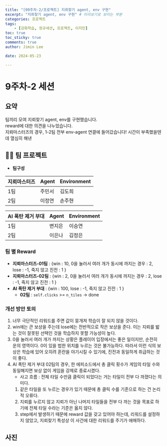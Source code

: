 ```yaml
---
title: "[09주차-2/프로젝트] 지뢰찾기 agent, env 구현"  
excerpt: "지뢰찾기 agent, env 구현" # 미리보기로 보이는 부분  
categories: 프로젝트  
tags: 
    - [강화학습, 정규세션, 프로젝트, 이지민]  
toc: true  
toc_sticky: true  
comments: true  
author: Jimin Lee  

date: 2024-05-23

---
```


# 9주차-2 세션

## 요약 
팀끼리 모여 지뢰찾기 agent, env를 구현했습니다.  
reward에 대한 의견을 나누었습니다.  
지뢰마스터즈의 경우, 1-2팀 전부 env-agent 연결에 들어갔습니다! 시간이 부족했을텐데 열심히 해낸 

## 👩‍💻 팀 프로젝트 
- **팀구성**   

| 지뢰마스터즈 | Agent | Environment |
| --- |-----|-------------|
| 1팀 | 주민서 | 김도희         |
| 2팀 | 이정연 | 손주현         |

| AI 폭탄 제거 부대 | Agent | Environment |
| --- |-------|-------------|
| 1팀  | 변지은   | 이승연         |
| 2팀 | 이은나   | 김정은         |

### 팀 별 Reward
- **지뢰마스터즈-01팀** : {win : 10,  0을 눌러서 여러 개가 동시에 까지는 경우 : 2, lose : -1, 죽지 않고 진전 : 1 }  
- **지뢰마스터즈-02팀** : {win : 2,  0을 눌러서 여러 개가 동시에 까지는 경우 : 2, lose : -1, 죽지 않고 진전 : 1 }  
- **AI 폭탄 제거 부대** : {win : 100, lose : -1, 죽지 않고 진전 : 1 }  
  - **02팀** : `self.clicks` >= `n_tiles`  -> done

### 개선 방안 토의 
1. 너무 극단적인 리워드를 주면 값이 뭉개져 학습이 잘 되지 않을 것이다.   
2. win에는 큰 보상을 주는데 lose에는 전반적으로 작은 보상을 준다. 이는 지뢰를 밟는 것이 잘못된 선택인 것을 학습하지 못할 가능성이 높다. 
3. 0을 눌러서 여러 개가 까지는 상황은 플레이어 입장에서는 좋은 일이지만, 순전히 운의 영역이다. 0이 있을 법한 위치를 누르는 것은 불가능하다. 따라서 이런 식의 보상은 학습에 있어 오히려 혼란을 야기시킬 수 있기에, 진전과 동일하게 취급하는 것이 좋다. 
4. AI 폭탄 제거 부대 02팀의 경우, 한 에피소드에서 총 클릭 횟수가 게임의 타일 수와 동일해지면 보상 없이 게임을 강제로 종료시켰다. 
   - 사고 흐름 : 전체 타일 수만큼 클릭이 되었다는 거는 타일이 전부 다 까졌다는 의미다.
   1. 같은 타일을 또 누르는 경우가 있기 때문에 총 클릭 수를 기준으로 하는 건 논리적 오류다. 
   2. 지뢰를 누르지 않고 지뢰가 아닌 나머지 타일들을 전부 다 까는 것을 목표로 하기에 전체 타일 수라는 기준은 옳지 않다. 
   3. step에서 발생하기 때문에 reward 값을 갖고 있어야 하는데, 리워드를 설정하지 않았고, 지뢰찾기 특성상 이 사건에 대한 리워드를 주기가 애매하다.


## 사진


